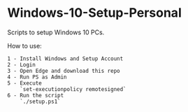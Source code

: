 # Windows-10-Setup-Personal
Scripts to setup Windows 10 PCs.


How to use:

    1 - Install Windows and Setup Account
    2 - Login
    3 - Open Edge and download this repo
    4 - Run PS as Admin
    5 - Execute 
        `set-executionpolicy remotesigned`
    6 - Run the script
        `./setup.ps1`
